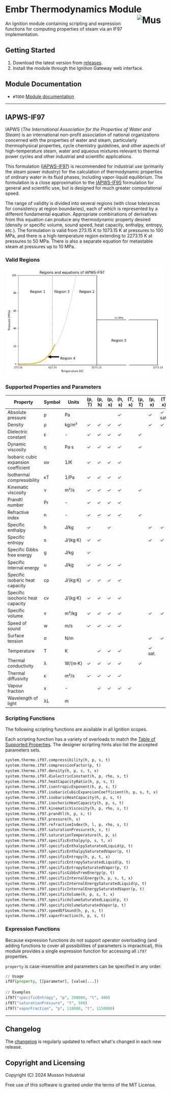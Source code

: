 # Embr Thermodynamics Module [<img src="https://cdn.mussonindustrial.com/files/public/images/emblem.svg" alt="Musson Industrial Logo" width="90" height="40" align="right">][embr]

An Ignition module containing scripting and expression functions for computing properties of steam via an IF97 implementation.

## Getting Started
1. Download the latest version from [releases].
2. Install the module through the Ignition Gateway web interface.

## Module Documentation
- `#TODO` [Module documentation][documentation]

---

## IAPWS-IF97
IAPWS (_The International Association for the Properties of Water and Steam_) is an international non-profit association of national organizations concerned with the properties of water and steam, particularly thermophysical properties, cycle chemistry guidelines, and other aspects of high-temperature steam, water and aqueous mixtures relevant to thermal power cycles and other industrial and scientific applications.

This formulation ([IAPWS-IF97]) is recommended for industrial use (primarily the steam power industry) for the calculation of thermodynamic properties of ordinary water in its fluid phases, including vapor-liquid equilibrium.
The formulation is a close approximation to the [IAPWS-IF95] formulation for general and scientific use, but is designed for much greater computational speed. 

The range of validity is divided into several regions (with close tolerances for consistency at region boundaries), each of which is represented by a different fundamental equation. 
Appropriate combinations of derivatives from this equation can produce any thermodynamic property desired (density or specific volume, sound speed, heat capacity, enthalpy, entropy, etc.).
The formulation is valid from 273.15 K to 1073.15 K at pressures to 100 MPa, and there is a high-temperature region extending to 2273.15 K at pressures to 50 MPa. 
There is also a separate equation for metastable steam at pressures up to 10 MPa.

### Valid Regions
![if97 regions](docs/if97-regions.png)


### Supported Properties and Parameters 
| Property                                   | Symbol | Units       | (p, T) | (p, h) | (p, s) | (h, s) | (T, s) | (ρ, T) | (p, x) | (T, x) |
|--------------------------------------------|--------|-------------|--------|--------|--------|--------|--------|--------|--------|--------|
| Absolute pressure                          | p      | Pa          |        |        |        | ✓      |        |        | ✓      | ✓ sat. |
| Density                                    | ρ      | kg/m³       | ✓      | ✓      | ✓      | ✓      |        |        | ✓      | ✓      |
| Dielectric constant                        | ε      | -           | ✓      | ✓      | ✓      | ✓      |        | ✓      |        |        |
| Dynamic viscosity                          | η      | Pa·s        | ✓      | ✓      | ✓      | ✓      |        | ✓      |        |        |
| Isobaric cubic expansion coefficient       | αv     | 1/K         | ✓      | ✓      | ✓      | ✓      |        |        |        |        |
| Isothermal compressibility                 | κT     | 1/Pa        | ✓      | ✓      | ✓      | ✓      |        |        |        |        |
| Kinematic viscosity                        | ν      | m²/s        | ✓      | ✓      | ✓      | ✓      |        | ✓      |        |        |
| Prandtl number                             | Pr     | -           | ✓      | ✓      | ✓      | ✓      |        |        |        |        |
| Refractive index                           | n      | -           | ✓      | ✓      | ✓      | ✓      |        | ✓      |        |        |
| Specific enthalpy                          | h      | J/kg        | ✓      |        | ✓      |        |        |        | ✓      | ✓      |
| Specific entropy                           | s      | J/(kg·K)    | ✓      | ✓      |        |        |        |        | ✓      | ✓      |
| Specific Gibbs free energy                 | g      | J/kg        | ✓      |        |        |        |        |        |        |        |
| Specific internal energy                   | u      | J/kg        | ✓      | ✓      | ✓      | ✓      |        |        |        |        |
| Specific isobaric heat capacity            | cp     | J/(kg·K)    | ✓      | ✓      | ✓      | ✓      |        |        |        |        |
| Specific isochoric heat capacity           | cv     | J/(kg·K)    | ✓      | ✓      | ✓      | ✓      |        |        |        |        |
| Specific volume                            | v      | m³/kg       | ✓      | ✓      | ✓      | ✓      |        |        | ✓      | ✓      |
| Speed of sound                             | w      | m/s         | ✓      | ✓      | ✓      | ✓      |        |        |        |        |
| Surface tension                            | σ      | N/m         |        |        |        |        |        |        | ✓      | ✓      |
| Temperature                                | T      | K           |        | ✓      | ✓      | ✓      |        |        | ✓ sat. |        |
| Thermal conductivity                       | λ      | W/(m·K)     | ✓      | ✓      | ✓      | ✓      |        | ✓      |        |        |
| Thermal diffusivity                        | κ      | m²/s        | ✓      | ✓      | ✓      | ✓      |        |        |        |        |
| Vapour fraction                            | x      | -           |        | ✓      | ✓      | ✓      | ✓      |        |        |        |
| Wavelength of light                        | λL     | m           |        |        |        |        |        |        |        |        |

### Scripting Functions

The following scripting functions are available in all Ignition scopes.

Each scripting function has a variety of overloads to match the [Table of Supported Properties](#supported-properties-and-parameters).
The designer scripting hints also list the accepted parameters sets.


```python
system.thermo.if97.compressibility(h, p, s, t)
system.thermo.if97.compressionFactor(p, t)
system.thermo.if97.density(h, p, s, t, x)
system.thermo.if97.dielectricConstant(h, p, rho, s, t)
system.thermo.if97.heatCapacityRatio(h, p, s, t)
system.thermo.if97.isentropicExponent(h, p, s, t)
system.thermo.if97.isobaricCubicExpansionCoefficient(h, p, s, t, x)
system.thermo.if97.isobaricHeatCapacity(h, p, s, t)
system.thermo.if97.isochoricHeatCapacity(h, p, s, t)
system.thermo.if97.kinematicViscosity(h, p, rho, s, t)
system.thermo.if97.prandtl(h, p, s, t)
system.thermo.if97.pressure(h, s)
system.thermo.if97.refractiveIndex(h, l, p, rho, s, t)
system.thermo.if97.saturationPressure(h, s, t)
system.thermo.if97.saturationTemperature(h, p, s)
system.thermo.if97.specificEnthalpy(p, s, t, x)
system.thermo.if97.specificEnthalpySaturatedLiquid(p, t)
system.thermo.if97.specificEnthalpySaturatedVapor(p, t)
system.thermo.if97.specificEntropy(h, p, t, x)
system.thermo.if97.specificEntropySaturatedLiquid(p, t)
system.thermo.if97.specificEntropySaturatedVapor(p, t)
system.thermo.if97.specificGibbsFreeEnergy(p, t)
system.thermo.if97.specificInternalEnergy(h, p, s, t, x)
system.thermo.if97.specificInternalEnergySaturatedLiquid(p, t)
system.thermo.if97.specificInternalEnergySaturatedVapor(p, t)
system.thermo.if97.specificVolume(h, p, s, t, x)
system.thermo.if97.specificVolumeSaturatedLiquid(p, t)
system.thermo.if97.specificVolumeSaturatedVapor(p, t)
system.thermo.if97.speedOfSound(h, p, s, t)
system.thermo.if97.vaporFraction(h, p, s, t)
```

### Expression Functions
Because expression functions do not support operator overloading (and adding functions to cover all possibilities of parameters is impractical), this module provides a single expression function for accessing all `if97` properties.

`property` is case-insensitive and parameters can be specified in any order.

```python
// Usage
if97(property, [[parameter], [value]...])
    
// Examples
if97("specificEntropy", "p", 200000, "t", 400)
if97("saturationPressure", "t", 500)
if97("vaporFraction", "p", 110000, "t", 1150000)
```

---
## Changelog

The [changelog](https://github.com/mussonindustrial/embr/blob/main/modules/thermo/CHANGELOG.md) is regularly updated to reflect what's changed in each new release.

## Copyright and Licensing

Copyright (C) 2024 Musson Industrial

Free use of this software is granted under the terms of the MIT License.

[embr]: https://github.com/mussonindustrial/embr
[releases]: https://github.com/mussonindustrial/embr/releases
[documentation]: https://docs.mussonindustrial.com/
[IAPWS-IF97]: http://www.iapws.org/relguide/IF97-Rev.html
[IAPWS-IF95]: http://www.iapws.org/relguide/IAPWS-95.html
